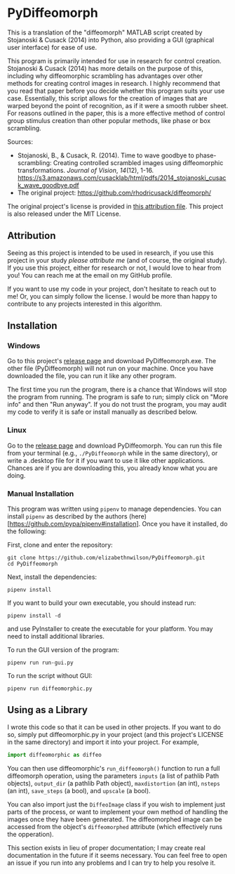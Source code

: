 # PyDiffeomorph

This is a translation of the "diffeomorph" MATLAB script created by Stojanoski & Cusack (2014) into Python, also providing a GUI (graphical user interface) for ease of use.

This program is primarily intended for use in research for control creation. Stojanoski & Cusack (2014) has more details on the purpose of this, including why diffeomorphic scrambling has advantages over other methods for creating control images in research. I highly recommend that you read that paper before you decide whether this program suits your use case. Essentially, this script allows for the creation of images that are warped beyond the point of recognition, as if it were a smooth rubber sheet. For reasons outlined in the paper, this is a more effective method of control group stimulus creation than other popular methods, like phase or box scrambling.

Sources:
* Stojanoski, B., & Cusack, R. (2014). Time to wave goodbye to phase-scrambling: Creating controlled scrambled images using diffeomorphic transformations. *Journal of Vision*, *14*(12), 1-16. <https://s3.amazonaws.com/cusacklab/html/pdfs/2014_stojanoski_cusack_wave_goodbye.pdf>
* The original project: <https://github.com/rhodricusack/diffeomorph/>

The original project's license is provided in [this attribution file](ATTRIBUTION). This project is also released under the MIT License.

## Attribution
Seeing as this project is intended to be used in research, if you use this project in your study _please attribute me_ (and of course, the original study). If you use this project, either for research or not, I would love to hear from you! You can reach me at the email on my GitHub profile.

If you want to use my code in your project, don't hesitate to reach out to me! Or, you can simply follow the license. I would be more than happy to contribute to any projects interested in this algorithm.

## Installation
### Windows
Go to this project's [release page](https://github.com/elizabethnwilson/PyDiffeomorph/releases/latest) and download PyDiffeomorph.exe. The other file (PyDiffeomorph) will not run on your machine. Once you have downloaded the file, you can run it like any other program.

The first time you run the program, there is a chance that Windows will stop the program from running. The program is safe to run; simply click on "More info" and then "Run anyway". If you do not trust the program, you may audit my code to verify it is safe or install manually as described below.

### Linux
Go to the [release page](https://github.com/elizabethnwilson/PyDiffeomorph/releases/latest) and download PyDiffeomorph. You can run this file from your terminal (e.g., `./PyDiffeomorph` while in the same directory), or write a .desktop file for it if you want to use it like other applications. Chances are if you are downloading this, you already know what you are doing.

### Manual Installation
This program was written using `pipenv` to manage dependencies. You can install `pipenv` as described by the authors (here)[https://github.com/pypa/pipenv#installation]. Once you have it installed, do the following:

First, clone and enter the repository:
```
git clone https://github.com/elizabethnwilson/PyDiffeomorph.git
cd PyDiffeomorph
```

Next, install the dependencies:
```
pipenv install
```

If you want to build your own executable, you should instead run:
```
pipenv install -d
```
and use PyInstaller to create the executable for your platform. You may need to install additional libraries.

To run the GUI version of the program:
```
pipenv run run-gui.py
```

To run the script without GUI:
```
pipenv run diffeomorphic.py
```

## Using as a Library
I wrote this code so that it can be used in other projects. If you want to do so, simply put diffeomorphic.py in your project (and this project's LICENSE in the same directory) and import it into your project. For example,
```python
import diffeomorphic as diffeo
```
You can then use diffeomorphic's `run_diffeomorph()` function to run a full diffeomorph operation, using the parameters `inputs` (a list of pathlib Path objects), `output_dir` (a pathlib Path object), `maxdistortion` (an int), `nsteps` (an int), `save_steps` (a bool), and `upscale` (a bool).

You can also import just the `DiffeoImage` class if you wish to implement just parts of the process, or want to implement your own method of handling the images once they have been generated. The diffeomorphed image can be accessed from the object's `diffeomorphed` attribute (which effectively runs the opperation).

This section exists in lieu of proper documentation; I may create real documentation in the future if it seems necessary. You can feel free to open an issue if you run into any problems and I can try to help you resolve it.
